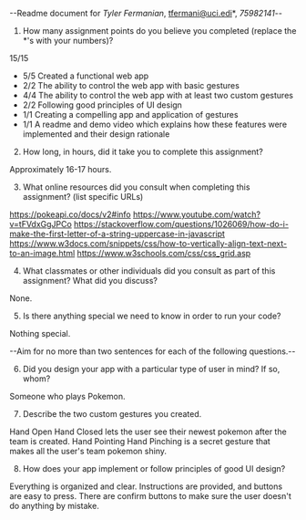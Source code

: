 --Readme document for *Tyler Fermanian*, tfermani@uci.edi*, *75982141*--

1. How many assignment points do you believe you completed (replace the *'s with your numbers)?

15/15
- 5/5 Created a functional web app
- 2/2 The ability to control the web app with basic gestures
- 4/4 The ability to control the web app with at least two custom gestures
- 2/2 Following good principles of UI design
- 1/1 Creating a compelling app and application of gestures
- 1/1 A readme and demo video which explains how these features were implemented and their design rationale

2. How long, in hours, did it take you to complete this assignment?

Approximately 16-17 hours.

3. What online resources did you consult when completing this assignment? (list specific URLs)

https://pokeapi.co/docs/v2#info
https://www.youtube.com/watch?v=tFVdxGgJPCo
https://stackoverflow.com/questions/1026069/how-do-i-make-the-first-letter-of-a-string-uppercase-in-javascript
https://www.w3docs.com/snippets/css/how-to-vertically-align-text-next-to-an-image.html
https://www.w3schools.com/css/css_grid.asp

4. What classmates or other individuals did you consult as part of this assignment? What did you discuss?

None.

5. Is there anything special we need to know in order to run your code?

Nothing special.

--Aim for no more than two sentences for each of the following questions.--


6. Did you design your app with a particular type of user in mind? If so, whom?

Someone who plays Pokemon.

7. Describe the two custom gestures you created.

Hand Open Hand Closed lets the user see their newest pokemon after the team is created.
Hand Pointing Hand Pinching is a secret gesture that makes all the user's team pokemon shiny.

8. How does your app implement or follow principles of good UI design?

Everything is organized and clear. Instructions are provided, and buttons are easy to press.
There are confirm buttons to make sure the user doesn't do anything by mistake.